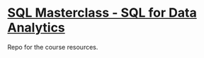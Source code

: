 # [SQL Masterclass - SQL for Data Analytics](https://www.udemy.com/course/the-complete-sql-masterclass-for-data-analytics/)

Repo for the course resources.